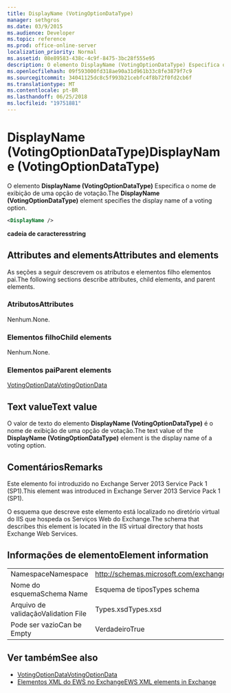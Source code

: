 ```yaml
---
title: DisplayName (VotingOptionDataType)
manager: sethgros
ms.date: 03/9/2015
ms.audience: Developer
ms.topic: reference
ms.prod: office-online-server
localization_priority: Normal
ms.assetid: 08e89583-438c-4c9f-8475-3bc28f555e95
description: O elemento DisplayName (VotingOptionDataType) Especifica o nome de exibição de uma opção de votação.
ms.openlocfilehash: 09f593000fd318ae90a31d961b33c8fe3879f7c9
ms.sourcegitcommit: 34041125dc8c5f993b21cebfc4f8b72f0fd2cb6f
ms.translationtype: MT
ms.contentlocale: pt-BR
ms.lasthandoff: 06/25/2018
ms.locfileid: "19751881"
---
```

# <a name="displayname-votingoptiondatatype"></a><span data-ttu-id="507a9-103">DisplayName (VotingOptionDataType)</span><span class="sxs-lookup"><span data-stu-id="507a9-103">DisplayName (VotingOptionDataType)</span></span>

<span data-ttu-id="507a9-104">O elemento **DisplayName (VotingOptionDataType)** Especifica o nome de exibição de uma opção de votação.</span><span class="sxs-lookup"><span data-stu-id="507a9-104">The **DisplayName (VotingOptionDataType)** element specifies the display name of a voting option.</span></span> 
  
```XML
<DisplayName />
```

 <span data-ttu-id="507a9-105">**cadeia de caracteres**</span><span class="sxs-lookup"><span data-stu-id="507a9-105">**string**</span></span>
## <a name="attributes-and-elements"></a><span data-ttu-id="507a9-106">Attributes and elements</span><span class="sxs-lookup"><span data-stu-id="507a9-106">Attributes and elements</span></span>

<span data-ttu-id="507a9-107">As seções a seguir descrevem os atributos e elementos filho elementos pai.</span><span class="sxs-lookup"><span data-stu-id="507a9-107">The following sections describe attributes, child elements, and parent elements.</span></span>
  
### <a name="attributes"></a><span data-ttu-id="507a9-108">Atributos</span><span class="sxs-lookup"><span data-stu-id="507a9-108">Attributes</span></span>

<span data-ttu-id="507a9-109">Nenhum.</span><span class="sxs-lookup"><span data-stu-id="507a9-109">None.</span></span>
  
### <a name="child-elements"></a><span data-ttu-id="507a9-110">Elementos filho</span><span class="sxs-lookup"><span data-stu-id="507a9-110">Child elements</span></span>

<span data-ttu-id="507a9-111">Nenhum.</span><span class="sxs-lookup"><span data-stu-id="507a9-111">None.</span></span>
  
### <a name="parent-elements"></a><span data-ttu-id="507a9-112">Elementos pai</span><span class="sxs-lookup"><span data-stu-id="507a9-112">Parent elements</span></span>

[<span data-ttu-id="507a9-113">VotingOptionData</span><span class="sxs-lookup"><span data-stu-id="507a9-113">VotingOptionData</span></span>](votingoptiondata.md)
  
## <a name="text-value"></a><span data-ttu-id="507a9-114">Text value</span><span class="sxs-lookup"><span data-stu-id="507a9-114">Text value</span></span>

<span data-ttu-id="507a9-115">O valor de texto do elemento **DisplayName (VotingOptionDataType)** é o nome de exibição de uma opção de votação.</span><span class="sxs-lookup"><span data-stu-id="507a9-115">The text value of the **DisplayName (VotingOptionDataType)** element is the display name of a voting option.</span></span> 
  
## <a name="remarks"></a><span data-ttu-id="507a9-116">Comentários</span><span class="sxs-lookup"><span data-stu-id="507a9-116">Remarks</span></span>

<span data-ttu-id="507a9-117">Este elemento foi introduzido no Exchange Server 2013 Service Pack 1 (SP1).</span><span class="sxs-lookup"><span data-stu-id="507a9-117">This element was introduced in Exchange Server 2013 Service Pack 1 (SP1).</span></span>
  
<span data-ttu-id="507a9-118">O esquema que descreve este elemento está localizado no diretório virtual do IIS que hospeda os Serviços Web do Exchange.</span><span class="sxs-lookup"><span data-stu-id="507a9-118">The schema that describes this element is located in the IIS virtual directory that hosts Exchange Web Services.</span></span>
  
## <a name="element-information"></a><span data-ttu-id="507a9-119">Informações de elemento</span><span class="sxs-lookup"><span data-stu-id="507a9-119">Element information</span></span>

|||
|:-----|:-----|
|<span data-ttu-id="507a9-120">Namespace</span><span class="sxs-lookup"><span data-stu-id="507a9-120">Namespace</span></span>  <br/> |http://schemas.microsoft.com/exchange/services/2006/types  <br/> |
|<span data-ttu-id="507a9-121">Nome do esquema</span><span class="sxs-lookup"><span data-stu-id="507a9-121">Schema Name</span></span>  <br/> |<span data-ttu-id="507a9-122">Esquema de tipos</span><span class="sxs-lookup"><span data-stu-id="507a9-122">Types schema</span></span>  <br/> |
|<span data-ttu-id="507a9-123">Arquivo de validação</span><span class="sxs-lookup"><span data-stu-id="507a9-123">Validation File</span></span>  <br/> |<span data-ttu-id="507a9-124">Types.xsd</span><span class="sxs-lookup"><span data-stu-id="507a9-124">Types.xsd</span></span>  <br/> |
|<span data-ttu-id="507a9-125">Pode ser vazio</span><span class="sxs-lookup"><span data-stu-id="507a9-125">Can be Empty</span></span>  <br/> |<span data-ttu-id="507a9-126">Verdadeiro</span><span class="sxs-lookup"><span data-stu-id="507a9-126">True</span></span>  <br/> |
   
## <a name="see-also"></a><span data-ttu-id="507a9-127">Ver também</span><span class="sxs-lookup"><span data-stu-id="507a9-127">See also</span></span>

- [<span data-ttu-id="507a9-128">VotingOptionData</span><span class="sxs-lookup"><span data-stu-id="507a9-128">VotingOptionData</span></span>](votingoptiondata.md)
- [<span data-ttu-id="507a9-129">Elementos XML do EWS no Exchange</span><span class="sxs-lookup"><span data-stu-id="507a9-129">EWS XML elements in Exchange</span></span>](ews-xml-elements-in-exchange.md)

